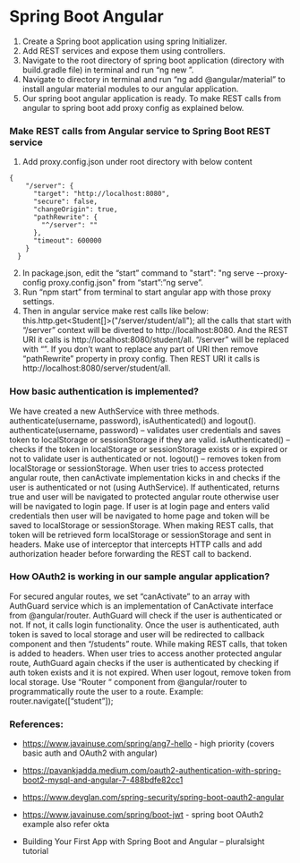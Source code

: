 # Spring Boot Angular
1.	Create a Spring boot application using spring Initializer.
2.	Add REST services and expose them using controllers.
3.	Navigate to the root directory of spring boot application (directory with build.gradle file) in terminal and run “ng new <angular-app-name>”.
4.	Navigate to <angular-app-name> directory in terminal and run “ng add @angular/material” to install angular material modules to our angular application.
5.	Our spring boot angular application is ready. To make REST calls from angular to spring boot add proxy config as explained below.

### Make REST calls from Angular service to Spring Boot REST service
1.	Add proxy.config.json under root directory with below content

```
{
    "/server": {
      "target": "http://localhost:8080",
      "secure": false,
      "changeOrigin": true,
      "pathRewrite": {
        "^/server": ""
      },
      "timeout": 600000
    }
  }
 ```
  
2.	In package.json, edit the “start” command to     "start": "ng serve --proxy-config proxy.config.json" from “start”:”ng serve”.
3.	Run “npm start” from terminal to start angular app with those proxy settings.
4.	Then in angular service make rest calls like below:
this.http.get<Student[]>("/server/student/all");
all the calls that start with “/server” context will be diverted to http://localhost:8080. And the REST URI it calls is http://localhost:8080/student/all. 
“/server” will be replaced with “”. If you don’t want to replace any part of URI then remove “pathRewrite” property in proxy config. 
Then REST URI it calls is http://localhost:8080/server/student/all.

### How basic authentication is implemented?
We have created a new AuthService with three methods. authenticate(username, password), isAuthenticated() and logout().
authenticate(username, password) – validates user credentials and saves token to localStorage or sessionStorage if they are valid.
isAuthenticated() – checks if the token in localStorage or sessionStorage exists or is expired or not to validate user is authenticated or not.
logout() – removes token from localStorage or sessionStorage.
When user tries to access protected angular route, then canActivate implementation kicks in and checks if the user is authenticated or not (using AuthService). If authenticated, returns true 
and user will be navigated to protected angular route otherwise user will be navigated to login page. If user is at login page and enters valid credentials then user will be navigated to home 
page and token will be saved to localStorage or sessionStorage. When making REST calls, that token will be retrieved form localStorage or sessionStorage and sent in headers. Make use of interceptor
that intercepts HTTP calls and add authorization header before forwarding the REST call to backend.

### How OAuth2 is working in our sample angular application?
For secured angular routes, we set “canActivate” to an array with AuthGuard service which is an implementation of CanActivate interface from @angular/router.
AuthGuard will check if the user is authenticated or not. If not, it calls login functionality. Once the user is authenticated, auth token is saved to local storage 
and user will be redirected to callback component and then “/students” route. While making REST calls, that token is added to headers. When user tries to access another
protected angular route, AuthGuard again checks if the user is authenticated by checking if auth token exists and it is not expired.
When user logout, remove token from local storage.
Use “Router “ component from @angular/router to programmatically route the user to a route.
Example: router.navigate([“student”]);

### References:
* https://www.javainuse.com/spring/ang7-hello - high priority (covers basic auth and OAuth2 with angular)
* https://pavankjadda.medium.com/oauth2-authentication-with-spring-boot2-mysql-and-angular-7-488bdfe82cc1
* https://www.devglan.com/spring-security/spring-boot-oauth2-angular

* https://www.javainuse.com/spring/boot-jwt - spring boot OAuth2 example
also refer okta
* Building Your First App with Spring Boot and Angular – pluralsight tutorial

